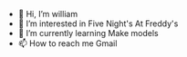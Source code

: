 - 👋 Hi, I’m william
- 👀 I’m interested in Five Night's At Freddy's
- 🌱 I’m currently learning Make models
- 📫 How to reach me Gmail
